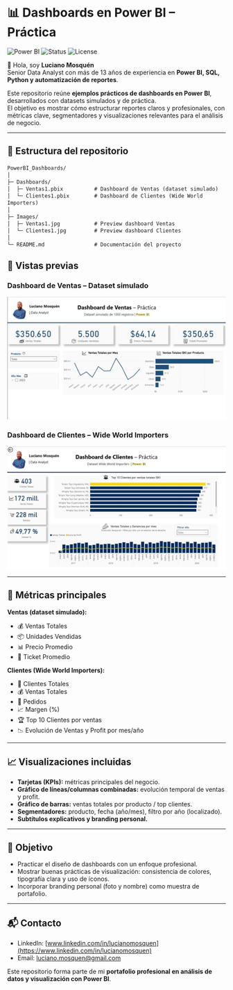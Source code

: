 # 📊 Dashboards en Power BI – Práctica  

![Power BI](https://img.shields.io/badge/PowerBI-Dashboard-yellow) ![Status](https://img.shields.io/badge/Status-Completed-brightgreen) ![License](https://img.shields.io/badge/License-MIT-lightgrey)  

👋 Hola, soy **Luciano Mosquén**  
Senior Data Analyst con más de 13 años de experiencia en **Power BI, SQL, Python y automatización de reportes**.  

Este repositorio reúne **ejemplos prácticos de dashboards en Power BI**, desarrollados con datasets simulados y de práctica.  
El objetivo es mostrar cómo estructurar reportes claros y profesionales, con métricas clave, segmentadores y visualizaciones relevantes para el análisis de negocio.  

---

## 📂 Estructura del repositorio

```text
PowerBI_Dashboards/
│
├─ Dashboards/
│  ├─ Ventas1.pbix          # Dashboard de Ventas (dataset simulado)
│  └─ Clientes1.pbix        # Dashboard de Clientes (Wide World Importers)
│
├─ Images/
│  ├─ Ventas1.jpg           # Preview dashboard Ventas
│  └─ Clientes1.jpg         # Preview dashboard Clientes
│
└─ README.md                # Documentación del proyecto

```
## 📸 Vistas previas

### Dashboard de Ventas – Dataset simulado  
![Dashboard Ventas](Images/Ventas1.jpg)

### Dashboard de Clientes – Wide World Importers  
![Dashboard Clientes](Images/Clientes1.jpg)

---

## 🔑 Métricas principales

**Ventas (dataset simulado):**
- 💰 Ventas Totales  
- 📦 Unidades Vendidas  
- 📊 Precio Promedio  
- 🧾 Ticket Promedio  

**Clientes (Wide World Importers):**
- 👥 Clientes Totales  
- 💰 Ventas Totales  
- 🛒 Pedidos  
- 📈 Margen (%)  
- 🏆 Top 10 Clientes por ventas  
- 📉 Evolución de Ventas y Profit por mes/año  

---

## 📈 Visualizaciones incluidas

- **Tarjetas (KPIs):** métricas principales del negocio.  
- **Gráfico de líneas/columnas combinadas:** evolución temporal de ventas y profit.  
- **Gráfico de barras:** ventas totales por producto / top clientes.  
- **Segmentadores:** producto, fecha (año/mes), filtro por año (localizado).  
- **Subtítulos explicativos y branding personal.**  

---

## 🎯 Objetivo

- Practicar el diseño de dashboards con un enfoque profesional.  
- Mostrar buenas prácticas de visualización: consistencia de colores, tipografía clara y uso de íconos.  
- Incorporar branding personal (foto y nombre) como muestra de portafolio.  

---

## 📬 Contacto

- LinkedIn: [www.linkedin.com/in/lucianomosquen](https://www.linkedin.com/in/lucianomosquen)  
- Email: luciano.mosquen@gmail.com  

Este repositorio forma parte de mi **portafolio profesional en análisis de datos y visualización con Power BI**.
